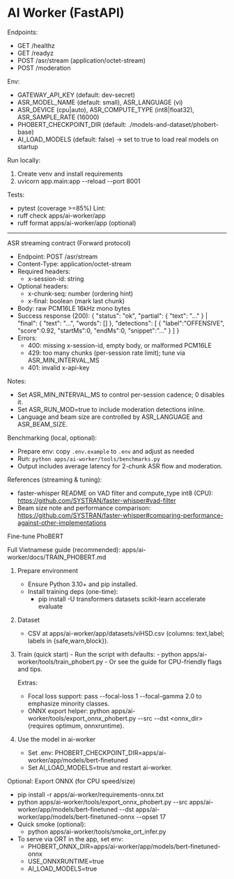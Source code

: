 # AI Worker (FastAPI)

Endpoints:
- GET /healthz
- GET /readyz
- POST /asr/stream (application/octet-stream)
- POST /moderation

Env:
- GATEWAY_API_KEY (default: dev-secret)
- ASR_MODEL_NAME (default: small), ASR_LANGUAGE (vi)
- ASR_DEVICE (cpu|auto), ASR_COMPUTE_TYPE (int8|float32), ASR_SAMPLE_RATE (16000)
- PHOBERT_CHECKPOINT_DIR (default: ./models-and-dataset/phobert-base)
- AI_LOAD_MODELS (default: false) -> set to true to load real models on startup

Run locally:
1) Create venv and install requirements
2) uvicorn app.main:app --reload --port 8001

Tests:
- pytest (coverage >=85%)
Lint:
- ruff check apps/ai-worker/app
- ruff format apps/ai-worker/app (optional)

---

ASR streaming contract (Forward protocol)

- Endpoint: POST /asr/stream
- Content-Type: application/octet-stream
- Required headers:
	- x-session-id: string
- Optional headers:
	- x-chunk-seq: number (ordering hint)
	- x-final: boolean (mark last chunk)
- Body: raw PCM16LE 16kHz mono bytes
- Success response (200):
	{
		"status": "ok",
		"partial": { "text": "..." } | "final": { "text": "...", "words": [] },
		"detections": [ { "label":"OFFENSIVE", "score":0.92, "startMs":0, "endMs":0, "snippet":"..." } ]
	}
- Errors:
	- 400: missing x-session-id, empty body, or malformed PCM16LE
	- 429: too many chunks (per-session rate limit); tune via ASR_MIN_INTERVAL_MS
	- 401: invalid x-api-key

Notes:
- Set ASR_MIN_INTERVAL_MS to control per-session cadence; 0 disables it.
- Set ASR_RUN_MOD=true to include moderation detections inline.
- Language and beam size are controlled by ASR_LANGUAGE and ASR_BEAM_SIZE.

Benchmarking (local, optional):
- Prepare env: copy `.env.example` to `.env` and adjust as needed
- Run: `python apps/ai-worker/tools/benchmarks.py`
- Output includes average latency for 2-chunk ASR flow and moderation.

References (streaming & tuning):
- faster-whisper README on VAD filter and compute_type int8 (CPU): https://github.com/SYSTRAN/faster-whisper#vad-filter
- Beam size note and performance comparison: https://github.com/SYSTRAN/faster-whisper#comparing-performance-against-other-implementations

Fine-tune PhoBERT

Full Vietnamese guide (recommended): apps/ai-worker/docs/TRAIN_PHOBERT.md

1) Prepare environment
	- Ensure Python 3.10+ and pip installed.
	- Install training deps (one-time):
	  - pip install -U transformers datasets scikit-learn accelerate evaluate

2) Dataset
	- CSV at apps/ai-worker/app/datasets/viHSD.csv (columns: text,label; labels in {safe,warn,block}).

3) Train (quick start)
		- Run the script with defaults:
			- python apps/ai-worker/tools/train_phobert.py
		- Or see the guide for CPU-friendly flags and tips.

	Extras:
	- Focal loss support: pass --focal-loss 1 --focal-gamma 2.0 to emphasize minority classes.
	- ONNX export helper: python apps/ai-worker/tools/export_onnx_phobert.py --src <checkpoint> --dst <onnx_dir> (requires optimum, onnxruntime).

4) Use the model in ai-worker
	- Set .env: PHOBERT_CHECKPOINT_DIR=apps/ai-worker/app/models/bert-finetuned
	- Set AI_LOAD_MODELS=true and restart ai-worker.

Optional: Export ONNX (for CPU speed/size)
 - pip install -r apps/ai-worker/requirements-onnx.txt
 - python apps/ai-worker/tools/export_onnx_phobert.py --src apps/ai-worker/app/models/bert-finetuned --dst apps/ai-worker/app/models/bert-finetuned-onnx --opset 17
 - Quick smoke (optional):
	 - python apps/ai-worker/tools/smoke_ort_infer.py
 - To serve via ORT in the app, set env:
	 - PHOBERT_ONNX_DIR=apps/ai-worker/app/models/bert-finetuned-onnx
	 - USE_ONNXRUNTIME=true
	 - AI_LOAD_MODELS=true
